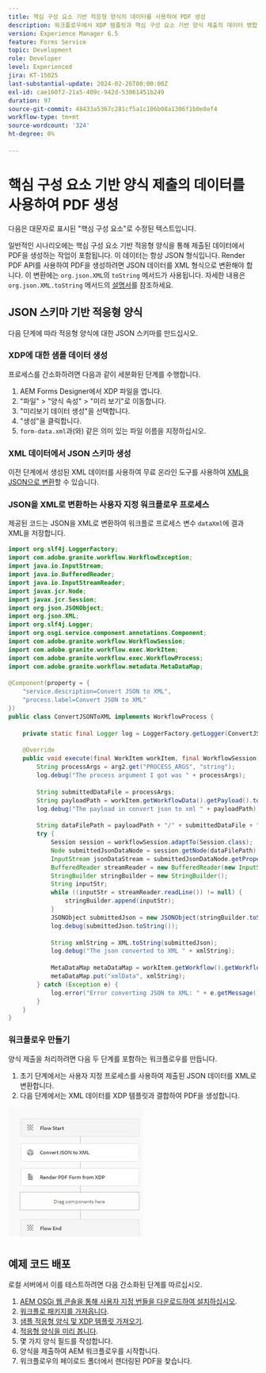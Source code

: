 ```yaml
---
title: 핵심 구성 요소 기반 적응형 양식의 데이터를 사용하여 PDF 생성
description: 워크플로우에서 XDP 템플릿과 핵심 구성 요소 기반 양식 제출의 데이터 병합
version: Experience Manager 6.5
feature: Forms Service
topic: Development
role: Developer
level: Experienced
jira: KT-15025
last-substantial-update: 2024-02-26T00:00:00Z
exl-id: cae160f2-21a5-409c-942d-53061451b249
duration: 97
source-git-commit: 48433a5367c281cf5a1c106b08a1306f1b0e8ef4
workflow-type: tm+mt
source-wordcount: '324'
ht-degree: 0%

---
```


# 핵심 구성 요소 기반 양식 제출의 데이터를 사용하여 PDF 생성

다음은 대문자로 표시된 &quot;핵심 구성 요소&quot;로 수정된 텍스트입니다.

일반적인 시나리오에는 핵심 구성 요소 기반 적응형 양식을 통해 제출된 데이터에서 PDF을 생성하는 작업이 포함됩니다. 이 데이터는 항상 JSON 형식입니다. Render PDF API를 사용하여 PDF을 생성하려면 JSON 데이터를 XML 형식으로 변환해야 합니다. 이 변환에는 `org.json.XML`의 `toString` 메서드가 사용됩니다. 자세한 내용은 `org.json.XML.toString` 메서드의 [설명서](https://www.javadoc.io/doc/org.json/json/20171018/org/json/XML.html#toString-java.lang.Object-)를 참조하세요.

## JSON 스키마 기반 적응형 양식

다음 단계에 따라 적응형 양식에 대한 JSON 스키마를 만드십시오.

### XDP에 대한 샘플 데이터 생성

프로세스를 간소화하려면 다음과 같이 세분화된 단계를 수행합니다.

1. AEM Forms Designer에서 XDP 파일을 엽니다.
1. &quot;파일&quot; > &quot;양식 속성&quot; > &quot;미리 보기&quot;로 이동합니다.
1. &quot;미리보기 데이터 생성&quot;을 선택합니다.
1. &quot;생성&quot;을 클릭합니다.
1. `form-data.xml`과(와) 같은 의미 있는 파일 이름을 지정하십시오.

### XML 데이터에서 JSON 스키마 생성

이전 단계에서 생성된 XML 데이터를 사용하여 무료 온라인 도구를 사용하여 [XML을 JSON으로 변환](https://jsonformatter.org/xml-to-jsonschema)할 수 있습니다.

### JSON을 XML로 변환하는 사용자 지정 워크플로우 프로세스

제공된 코드는 JSON을 XML로 변환하여 워크플로 프로세스 변수 `dataXml`에 결과 XML을 저장합니다.

```java
import org.slf4j.LoggerFactory;
import com.adobe.granite.workflow.WorkflowException;
import java.io.InputStream;
import java.io.BufferedReader;
import java.io.InputStreamReader;
import javax.jcr.Node;
import javax.jcr.Session;
import org.json.JSONObject;
import org.json.XML;
import org.slf4j.Logger;
import org.osgi.service.component.annotations.Component;
import com.adobe.granite.workflow.WorkflowSession;
import com.adobe.granite.workflow.exec.WorkItem;
import com.adobe.granite.workflow.exec.WorkflowProcess;
import com.adobe.granite.workflow.metadata.MetaDataMap;

@Component(property = {
    "service.description=Convert JSON to XML",
    "process.label=Convert JSON to XML"
})
public class ConvertJSONToXML implements WorkflowProcess {

    private static final Logger log = LoggerFactory.getLogger(ConvertJSONToXML.class);

    @Override
    public void execute(final WorkItem workItem, final WorkflowSession workflowSession, final MetaDataMap arg2) throws WorkflowException {
        String processArgs = arg2.get("PROCESS_ARGS", "string");
        log.debug("The process argument I got was " + processArgs);
        
        String submittedDataFile = processArgs;
        String payloadPath = workItem.getWorkflowData().getPayload().toString();
        log.debug("The payload in convert json to xml " + payloadPath);
        
        String dataFilePath = payloadPath + "/" + submittedDataFile + "/jcr:content";
        try {
            Session session = workflowSession.adaptTo(Session.class);
            Node submittedJsonDataNode = session.getNode(dataFilePath);
            InputStream jsonDataStream = submittedJsonDataNode.getProperty("jcr:data").getBinary().getStream();
            BufferedReader streamReader = new BufferedReader(new InputStreamReader(jsonDataStream, "UTF-8"));
            StringBuilder stringBuilder = new StringBuilder();
            String inputStr;
            while ((inputStr = streamReader.readLine()) != null) {
                stringBuilder.append(inputStr);
            }
            JSONObject submittedJson = new JSONObject(stringBuilder.toString());
            log.debug(submittedJson.toString());
            
            String xmlString = XML.toString(submittedJson);
            log.debug("The json converted to XML " + xmlString);
            
            MetaDataMap metaDataMap = workItem.getWorkflow().getWorkflowData().getMetaDataMap();
            metaDataMap.put("xmlData", xmlString);
        } catch (Exception e) {
            log.error("Error converting JSON to XML: " + e.getMessage(), e);
        }
    }
}
```

### 워크플로우 만들기

양식 제출을 처리하려면 다음 두 단계를 포함하는 워크플로우를 만듭니다.

1. 초기 단계에서는 사용자 지정 프로세스를 사용하여 제출된 JSON 데이터를 XML로 변환합니다.
1. 다음 단계에서는 XML 데이터를 XDP 템플릿과 결합하여 PDF을 생성합니다.

![json-to-xml](assets/json-to-xml-process-step.png)


## 예제 코드 배포

로컬 서버에서 이를 테스트하려면 다음 간소화된 단계를 따르십시오.

1. [AEM OSGi 웹 콘솔을 통해 사용자 지정 번들을 다운로드하여 설치하십시오](assets/convertJsonToXML.core-1.0.0-SNAPSHOT.jar).
1. [워크플로 패키지를 가져옵니다](assets/workflow_to_render_pdf.zip).
1. [샘플 적응형 양식 및 XDP 템플릿 가져오기](assets/adaptive_form_and_xdp_template.zip).
1. [적응형 양식을 미리 봅니다](http://localhost:4502/content/dam/formsanddocuments/f23/jcr:content?wcmmode=disabled).
1. 몇 가지 양식 필드를 작성합니다.
1. 양식을 제출하여 AEM 워크플로우를 시작합니다.
1. 워크플로우의 페이로드 폴더에서 렌더링된 PDF을 찾습니다.
